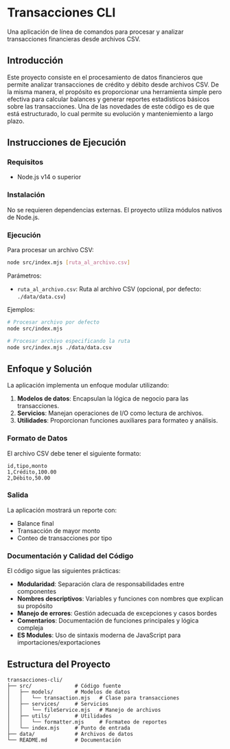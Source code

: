 # Transacciones CLI

Una aplicación de línea de comandos para procesar y analizar transacciones financieras desde archivos CSV.

## Introducción

Este proyecto consiste en el procesamiento de datos financieros que permite analizar transacciones de crédito y débito desde archivos CSV. De la misma manera, el propósito es proporcionar una herramienta simple pero efectiva para calcular balances y generar reportes estadísticos básicos sobre las transacciones. Una de las novedades de este código es de que está estructurado, lo cual permite su evolución y manteniemiento a largo plazo.

## Instrucciones de Ejecución

### Requisitos

- Node.js v14 o superior

### Instalación

No se requieren dependencias externas. El proyecto utiliza módulos nativos de Node.js.

### Ejecución

Para procesar un archivo CSV:

```bash
node src/index.mjs [ruta_al_archivo.csv]
```

Parámetros:

- `ruta_al_archivo.csv`: Ruta al archivo CSV (opcional, por defecto: `./data/data.csv`)

Ejemplos:

```bash
# Procesar archivo por defecto
node src/index.mjs

# Procesar archivo especificando la ruta
node src/index.mjs ./data/data.csv
```

## Enfoque y Solución

La aplicación implementa un enfoque modular utilizando:

1. **Modelos de datos**: Encapsulan la lógica de negocio para las transacciones.
2. **Servicios**: Manejan operaciones de I/O como lectura de archivos.
3. **Utilidades**: Proporcionan funciones auxiliares para formateo y análisis.

### Formato de Datos

El archivo CSV debe tener el siguiente formato:

```csv
id,tipo,monto
1,Crédito,100.00
2,Débito,50.00
```

### Salida

La aplicación mostrará un reporte con:

- Balance final
- Transacción de mayor monto
- Conteo de transacciones por tipo

### Documentación y Calidad del Código

El código sigue las siguientes prácticas:

- **Modularidad**: Separación clara de responsabilidades entre componentes
- **Nombres descriptivos**: Variables y funciones con nombres que explican su propósito
- **Manejo de errores**: Gestión adecuada de excepciones y casos bordes
- **Comentarios**: Documentación de funciones principales y lógica compleja
- **ES Modules**: Uso de sintaxis moderna de JavaScript para importaciones/exportaciones

## Estructura del Proyecto

```plaintext
transacciones-cli/
├── src/              # Código fuente
│   ├── models/       # Modelos de datos
│   │   └── transaction.mjs   # Clase para transacciones
│   ├── services/     # Servicios
│   │   └── fileService.mjs   # Manejo de archivos
│   ├── utils/        # Utilidades
│   │   └── formatter.mjs     # Formateo de reportes
│   └── index.mjs     # Punto de entrada
├── data/             # Archivos de datos
└── README.md         # Documentación
```


